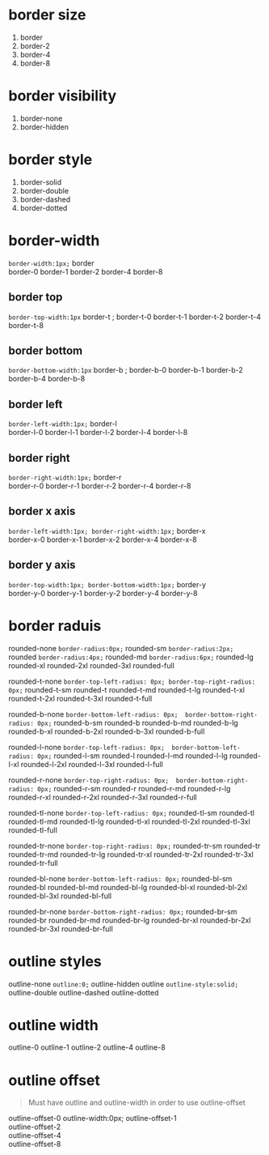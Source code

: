 # border size
1. border
2. border-2
3. border-4
4. border-8

# border visibility
1. border-none
2. border-hidden

# border style
1. border-solid
2. border-double
3. border-dashed
4. border-dotted

# border-width
`border-width:1px;`
border          
border-0
border-1
border-2
border-4
border-8

## border top
`border-top-width:1px`
border-t        ;
border-t-0
border-t-1
border-t-2
border-t-4
border-t-8

## border bottom
`border-bottom-width:1px`
border-b       ;
border-b-0
border-b-1
border-b-2
border-b-4
border-b-8

## border left
`border-left-width:1px;`
border-l        
border-l-0
border-l-1
border-l-2
border-l-4
border-l-8

## border right
`border-right-width:1px;`
border-r        
border-r-0
border-r-1
border-r-2
border-r-4
border-r-8

## border x axis
`border-left-width:1px; border-right-width:1px;`
border-x        
border-x-0
border-x-1
border-x-2
border-x-4
border-x-8

## border y axis
`border-top-width:1px; border-bottom-width:1px;`
border-y        
border-y-0
border-y-1
border-y-2
border-y-4
border-y-8

# border raduis
rounded-none            `border-radius:0px;`
rounded-sm              `border-radius:2px;`
rounded                 `border-radius:4px;`
rounded-md             	`border-radius:6px;`
rounded-lg
rounded-xl
rounded-2xl
rounded-3xl
rounded-full

rounded-t-none           `border-top-left-radius: 0px; border-top-right-radius: 0px;`
rounded-t-sm
rounded-t
rounded-t-md
rounded-t-lg
rounded-t-xl
rounded-t-2xl
rounded-t-3xl
rounded-t-full

rounded-b-none            `border-bottom-left-radius: 0px;  border-bottom-right-radius: 0px;`
rounded-b-sm
rounded-b
rounded-b-md
rounded-b-lg
rounded-b-xl
rounded-b-2xl
rounded-b-3xl
rounded-b-full

rounded-l-none            `border-top-left-radius: 0px;  border-bottom-left-radius: 0px;`
rounded-l-sm
rounded-l
rounded-l-md
rounded-l-lg
rounded-l-xl
rounded-l-2xl
rounded-l-3xl
rounded-l-full

rounded-r-none           `border-top-right-radius: 0px;  border-bottom-right-radius: 0px;`
rounded-r-sm
rounded-r
rounded-r-md
rounded-r-lg
rounded-r-xl
rounded-r-2xl
rounded-r-3xl
rounded-r-full

rounded-tl-none            `border-top-left-radius: 0px;`
rounded-tl-sm
rounded-tl
rounded-tl-md
rounded-tl-lg
rounded-tl-xl
rounded-tl-2xl
rounded-tl-3xl
rounded-tl-full

rounded-tr-none            `border-top-right-radius: 0px;`
rounded-tr-sm
rounded-tr
rounded-tr-md
rounded-tr-lg
rounded-tr-xl
rounded-tr-2xl
rounded-tr-3xl
rounded-tr-full

rounded-bl-none            `border-bottom-left-radius: 0px;`
rounded-bl-sm
rounded-bl
rounded-bl-md
rounded-bl-lg
rounded-bl-xl
rounded-bl-2xl
rounded-bl-3xl
rounded-bl-full

rounded-br-none            `border-bottom-right-radius: 0px;`
rounded-br-sm
rounded-br
rounded-br-md
rounded-br-lg
rounded-br-xl
rounded-br-2xl
rounded-br-3xl
rounded-br-full

# outline styles
outline-none            `outline:0;`
outline-hidden
outline                 `outline-style:solid;`
outline-double
outline-dashed
outline-dotted

# outline width
outline-0
outline-1
outline-2
outline-4
outline-8

# outline offset
> Must have outline and outline-width in order to use outline-offset

outline-offset-0            outline-width:0px;
outline-offset-1  
outline-offset-2  
outline-offset-4  
outline-offset-8  